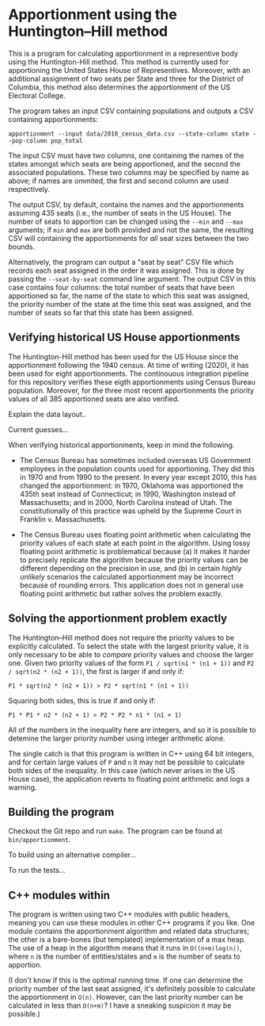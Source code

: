 # Apportionment using the Huntington–Hill method

This is a program for calculating apportionment in a representive body using the Huntington-Hill method.
This method is currently used for apportioning the United States House of Representives.
Moreover, with an additional assignment of two seats per State and three for the District of Columbia,
    this method also determines the apportionment of the US Electoral College.

The program takes an input CSV containing populations and outputs a CSV containing apportionments:

    apportionment --input data/2010_census_data.csv --state-column state --pop-column pop_total

The input CSV must have two columns, one containing the names of the states
     amongst which seats are being apportioned,
    and the second the associated populations.
These two columns may be specified by name as above; if names are ommited,
    the first and second column are used respectively.

The output CSV, by default, contains the names and the apportionments assuming 435 seats
    (i.e., the number of seats in the US House).
The number of seats to apportion can be changed using the `--min` and `--max` arguments;
    if `min` and `max` are both provided and not the same, the resulting CSV will containing the apportionments
    for _all_ seat sizes between the two bounds.

Alternatively, the program can output a "seat by seat" CSV file
    which records each seat assigned in the order it was assigned.
This is done by passing the `--seat-by-seat` command line argument.
The output CSV in this case contains four columns:
    the total number of seats that have been apportioned so far,
    the name of the state to which this seat was assigned,
    the priority number of the state at the time this seat was assigned,
    and the number of seats so far that this state has been assigned.

## Verifying historical US House apportionments

The Huntington-Hill method has been used for the US House
     since the apportionment following the 1940 census.
At time of writing (2020), it has been used for eight apportionments.
The continouous integration pipeline for this repository
   verifies these eigth apportionments using Census Bureau population.
Moreover, for the three most recent apportionments the priority values
    of all 385 apportioned seats are also verified.

Explain the data layout..

Current guesses...

When verifying historical apportionments, keep in mind the following.

- The Census Bureau has sometimes included overseas US Government 
    employees in the population counts used for apportioning.
    They did this in 1970 and from 1990 to the present.
    In every year except 2010, this has changed the apportionment:
    in 1970, Oklahoma was apportioned the 435th seat instead of Connecticut;
    in 1990, Washington instead of Massachusetts;
    and in 2000, North Carolina instead of Utah.
    The constitutionally of this practice was upheld by the Supreme Court in Franklin v. Massachusetts.

- The Census Bureau uses floating point arithmetic when calculating 
    the priority values of each state at each point in the algorithm.
    Using lossy floating point arithmetic is problematical because
    (a) it makes it harder to precisely replicate the 
        algorithm because the priority values can be 
        different depending on the precision in use, and
    (b) in certain _highly unlikely_ scenarios the calculated apportionment
        may be incorrect because of rounding errors.
    This application does not in general use floating point arithmetic
    but rather solves the problem exactly.

## Solving the apportionment problem exactly

The Huntington–Hill method does not require the priority values to be explicitly calculated.
To select the state with the largest priority value, it is only necessary to 
be able to _compare_ priority values and choose the larger one.
Given two priority values of the form 
`P1 / sqrt(n1 * (n1 + 1))` and
`P2 / sqrt(n2 * (n2 + 1))`, the first is larger if and only if:

    P1 * sqrt(n2 * (n2 + 1)) > P2 * sqrt(n1 * (n1 + 1))

Squaring both sides, this is true if and only if:

    P1 * P1 * n2 * (n2 + 1) > P2 * P2 * n1 * (n1 + 1)

All of the numbers in the inequality here are integers, and
so it is possible to detemine the larger priority number using integer arithmetic alone.

The single catch is that this program is written in C++ using 64 bit integers,
and for certain large values of `P` and `n` it may not be possible
to calculate both sides of the inequality.
In this case (which never arises in the US House case),
the application reverts to floating point arithmetic and logs a warning.


## Building the program

Checkout the Git repo and run `make`.
The program can be found at `bin/apportionment`.

To build using an alternative compiler...

To run the tests...


## C++ modules within

The program is written using two C++ modules with public headers, 
    meaning you can use these modules in other C++ programs if you like.
One module contains the apportionment algorithm and related data structures;
    the other is a bare-bones (but templated) implementation of a max heap.
The use of a heap in the algorithm means that it runs in `O((n+m)log(n))`,
    where `n` is the number of entities/states and `m` is the number of seats to apportion.

(I don't know if this is the optimal running time.
If one can determine the priority number of the last seat assigned,
it's definitely possible to calculate the apportionment in `O(n)`.
However, can the last priority number can be calculated in less than `O(n+m)`? I have a
sneaking suspicion it may be possible.)

